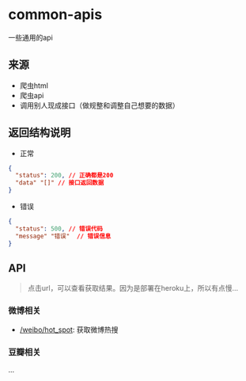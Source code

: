 # common-apis

一些通用的api

## 来源
+ 爬虫html
+ 爬虫api
+ 调用别人现成接口（做规整和调整自己想要的数据）

## 返回结构说明

+ 正常

``` json
{
  "status": 200, // 正确都是200
  "data" "[]" // 接口返回数据
}
```

+ 错误

``` json
{
  "status": 500, // 错误代码
  "message" "错误"  // 错误信息
}
```

## API

> 点击url，可以查看获取结果。因为是部署在heroku上，所以有点慢...
### 微博相关

+ [/weibo/hot_spot](http://bowlofnoodles-common-apis.herokuapp.com/weibo/hot_spot): 获取微博热搜

### 豆瓣相关

...